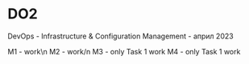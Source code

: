 # DO2
DevOps - Infrastructure &amp; Configuration Management - април 2023

M1 - work\n
M2 - work/n
M3 - only Task 1 work
M4 - only Task 1 work
